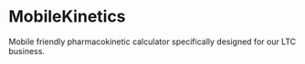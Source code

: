 MobileKinetics
==============

Mobile friendly pharmacokinetic calculator specifically designed for our LTC business.
